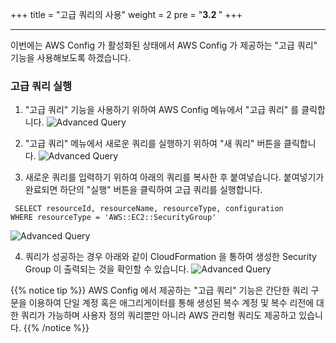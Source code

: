 +++
title = "고급 쿼리의 사용"
weight = 2
pre = "<b>3.2 </b>"
+++

* * *
 이번에는 AWS Config 가 활성화된 상태에서 AWS Config 가 제공하는 "고급 쿼리" 기능을 사용해보도록 하겠습니다.

### 고급 쿼리 실행

1. "고급 쿼리" 기능을 사용하기 위하여 AWS Config 메뉴에서 "고급 쿼리" 를 클릭합니다.
![Advanced Query](/images/advancedquery1.png)
2. "고급 쿼리" 메뉴에서 새로운 쿼리를 실행하기 위하여 "새 쿼리" 버튼을 클릭합니다.
![Advanced Query](/images/advancedquery2.png)

3. 새로운 쿼리를 입력하기 위하여 아래의 쿼리를 복사한 후 붙여넣습니다. 붙여넣기가 완료되면 하단의 "실행" 버튼을 클릭하여 고급 쿼리를 실행합니다.
 ```
  SELECT resourceId, resourceName, resourceType, configuration
WHERE resourceType = 'AWS::EC2::SecurityGroup'
  ```
![Advanced Query](/images/advancedquery3.png)

4. 쿼리가 성공하는 경우 아래와 같이 CloudFormation 을 통하여 생성한 Security Group 이 출력되는 것을 확인할 수 있습니다.
![Advanced Query](/images/advancedquery4.png)

{{% notice tip %}}
 AWS Config 에서 제공하는 "고급 쿼리" 기능은 간단한 쿼리 구문을 이용하여 단일 계정 혹은 애그리게이터를 통해 생성된 복수 계정 및 복수 리전에 대한 쿼리가 가능하며 사용자 정의 쿼리뿐만 아니라 AWS 관리형 쿼리도 제공하고 있습니다. 
{{% /notice %}}